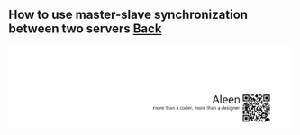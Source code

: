 ## How to use master-slave synchronization between two servers [Back](./qa.md)


<a href="http://aleen42.github.io/" target="_blank" ><img src="./../pic/tail.gif"></a>
